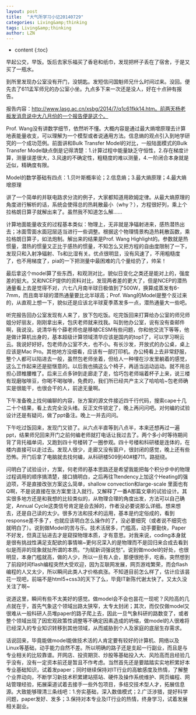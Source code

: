 ```yaml
---
layout: post
title:  "大气所学习小记20140729" 
categories: Living&amp;thinking
tags: Living&amp;thinking
author: LZN
---
```


* content
{:toc}

早起公交，早饭。饭后去家乐福买了香皂和纸巾，发现把杯子丢在了宿舍，于是又买了一瓶水。

到所里发现办公室没有开门，没钥匙。发短信问国魁师兄什么时间过来。没回。便先去了611孟军师兄的办公室小坐。九点多下来一次还是没人，好在十点钟有报告。

报告内容：http://www.lasg.ac.cn/xsbg/2014/7/q1c61fkk14.htm。前两天杨老板发消息说中大八月份的一个报告便是这个。

Prof. Wang没有讲数学细节，依然听不懂。大概内容是通过最大熵增原理去计算地表能量收支，可以理解为一个模型或者说通用方法。信息熵的观点引入到地学研究的一个成功范例。前面讲和Bulk Transfer Model的对比，一般陆面模式的Bulk Transfer Model缺点倒是记得清楚：1.计算过程中能量缺乏守恒性，2.存在梯度计算，测量误差很大，3.风速的不确定性，粗糙度的难以测量，4.一阶闭合本身就是近似，精确度有限。

Model的数学基础有四点：1.贝叶斯概率论；2.信息熵；3.最大熵原理；4.最大熵增原理

讲了一个简单的并联电路求分流的例子，大家都知道用欧姆定律。从最大熵原理的角度进行解析的话，系统会使得总的热耗散最小（why？），方程很好列，乘上个拉格朗日算子就解出来了。虽然我不知道怎么解……

计算地面能量收支的过程基本类似：物理上，无非就是净辐射进来，感热潜热出去；冰面雪面水面冠层适当进行一些调整。根据这个物理情景构造热耗散函数，乘拉格朗日算子，如法炮制。解出来的结果是Prof. Wang Highlight的。参数就是热惯量，潜热的惯量又正比于感热的惯量，不知怎么又把方程的自由度限制了一下，发现只和入射净辐射、Ts和比湿有关。优点很明显，没有风速了，不用粗糙度了，也不用梯度了，pia的一下把测量中最困难的几个量给扔了，帅呆！

最后拿这个model算了些东西，和观测对比，貌似日变化之类还是能对上的，强度差的挺大。又和NCEP提供的资料对比，发现两者差的更大了，但是NCEP的潜热通量看上去是觉得不对，六七八月南半球日极值到了500W，换算成蒸发有6-7mm，而且南半球的潜热通量要比北半球高；Prof. Wang的Model是整个反过来的，从直观上想一下，貌似还是应该北半球夏季蒸发多一点，潜热通量大一些吧。

听完报告回办公室发现有人来了，放下包吃饭。吃完饭回来打算给办公室的师兄师姐分好丽友，刚刚拿出来，包庆老师就来找我。叫到他办公室，说有没有查邮件啊，我说没。说清华有个薛老师也是移植CESM有些问题，你和他交流下等等，他是做计算机出身的，基本超级计算领域清华应该是国内的top1了，可以学习啊云云。我说好好好。包老师办公室不大，也不小。有长沙发，开放式的办公桌，桌上应该是Mac Pro。其他地方没细看，应该有一部打印机。办公椅看上去非常舒服，整个人都可以陷进去一般，虽然包老师坐着，但给人一种埋在沙发里躺着的感觉，这么工作起来还是挺惬意的。以后我也搞这么个椅子，再适当运动运动。就不用总担心颈椎腰椎了。后来三点多钟到走廊走了走，恰巧包老师端着杯子上来，说三楼有现磨咖啡豆，你喝不喝咖啡，免费的，我们所已经共产主义了哈哈哈~包老师确实是很能干，也很会干的人，前途无量啊。

下午准备晚上找何编聊的内容，张方案的源文件接近四千行代码，搜索cape十几二十个结果，看上去完全没头绪。反正文件锁定了，晚上再问问吧。对何编的试验设计还是有疑问，做了ppt备注。晚上一并去问问。

下午吃过饭回来，发现门又锁了。从六点半直等到八点半，本来还想再过一遍ppt，结果师兄回来开门之前何编老师就打电话让我过去了。两个多小时等待期间背了背托福单词，又跑到四十号楼转了一圈参观。四十号楼和科研楼是连体的，在楼内直接可以走过去。发现人很少，走廊又没有窗户，很封闭的感觉，晚上还有些恐怖。开门后拿了电脑就去找何编，从科研楼509到40#楼711，路挺绕。

问明白了试验设计，方案，何老师的基本思路还是希望我能把每个积分步中的物理过程调用的顺序搞清楚，接口搞明白，之后再往Ttendency上加这个Heating的强迫项，不是直接改张方案这么简单，shallow convection和large-scale 里面也有Q啊，不是说直接在张方案里注入就行。又解释了一番A那篇文章的试验设计。其实很多地方还是和我想的比较类似的，从物理合理的角度出发，方法可以自己确定，Annual Cycle这类信号肯定是会去掉的，作者没必要说那么详细。想来想去，还是自己读的太少。很多方法和技术的运用，基本是约定俗成的，看到response差不多了，也就应该明白怎么操作的了，没必要细究（或者说不细究也就明白了）。说到做Model的苦与乐。技术活居多，门槛高，动手要勤快，Paper不好发，但真正钻进去才是窥探物理本质，才有意思。对我来说，coding本身就是很有挑战性满足支配欲的事情嘛~更何况深入的是物理而不是回归来合成去看到似是而非的现象就扯所谓的本质。“为赋新词强说愁”。说到做model的好处，也很明显，本身门槛就高，做的人少，所以一旦有人会，那便很抢手，吃香。突然想到了前段时间flash编程突然大受欢迎，因为互联网发展，网页游戏繁荣，而会flash编程的人又太少，所以瞬间此类人才价格疯涨。不知道目前怎么样了，估计应该昙花一现吧，前端不是html5+css3的天下了么，毕竟IT新陈代谢太快了。又太久没关注了啊~

说道这里，瞬间有些不太美好的感觉。做model会不会也昙花一现呢？风险高的几点就在于，首先气象这个领域出路太狭窄，太专太封闭；其次，而仅仅做model又很难从一般科研人员堆paper的路子爬上去，因此一旦气象科研的路数变了，或者整个领域出现了因宏观政策性调整等不确定因素造成的坍缩，做model的人很难将已经深入的专业知识转移到其他领域，从而威胁到个人及家庭的底层生存需求。

话说回来，毕竟能做model能做技术活的人肯定要有较好的计算机、网络以及Linux等基础，动手能力自然不差。所以明确的路子还是支起一行副业，而且是与专业相关的比较靠谱。开网店、投资期货、炒股等基础投入大、风险高而且经验几乎没有，没有一定资本前还是暂且不作考虑。当然首先还是要踏踏实实地积累好本专业基础知识，试着发paper；同时继续保持对IT行业的高敏感度及热情，了解整个业界动向，不断学习新技术积累建站搭站、硬件及操作系统维护、网页编程、网站管理经验，拓展渠道试着去接手一些外包项目，多结交技术型人才，拓展信息源。大致能够理清三条线吧：1.夯实基础，深入数值模式；2.广泛涉猎，提好科学问题，paper发好、发多；3.保持对本专业及IT行业的热情，终身学习，试着发展相关副业。

&nbsp;